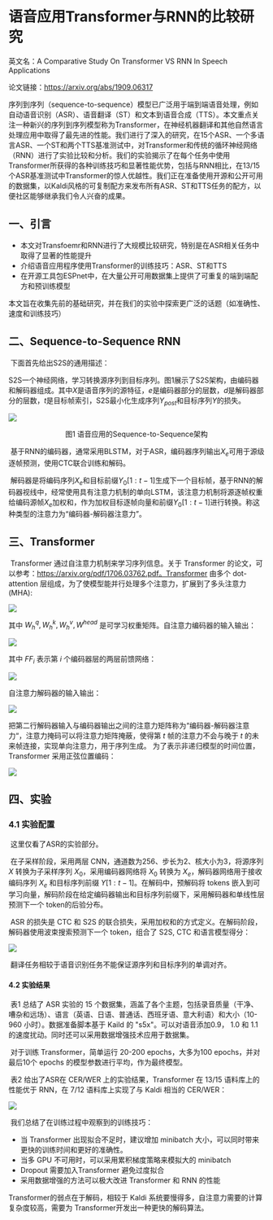 # 语音应用Transformer与RNN的比较研究

英文名：A Comparative Study On Transformer VS RNN In Speech Applications

论文链接：https://arxiv.org/abs/1909.06317

序列到序列（sequence-to-sequence）模型已广泛用于端到端语音处理，例如自动语音识别（ASR）、语音翻译（ST）和文本到语音合成（TTS）。本文重点关注一种新兴的序列到序列模型称为Transformer，在神经机器翻译和其他自然语言处理应用中取得了最先进的性能。我们进行了深入的研究，在15个ASR、一个多语言ASR、一个ST和两个TTS基准测试中，对Transformer和传统的循环神经网络（RNN）进行了实验比较和分析。我们的实验揭示了在每个任务中使用Transformer所获得的各种训练技巧和显著性能优势，包括与RNN相比，在13/15个ASR基准测试中Transformer的惊人优越性。我们正在准备使用开源和公开可用的数据集，以Kaldi风格的可复制配方来发布所有ASR、ST和TTS任务的配方，以便社区能够继承我们令人兴奋的成果。

## 一、引言

- 本文对Transfoemr和RNN进行了大规模比较研究，特别是在ASR相关任务中取得了显著的性能提升
- 介绍语音应用程序使用Transformer的训练技巧：ASR、ST和TTS
- 在开源工具包ESPnet中，在大量公开可用数据集上提供了可重复的端到端配方和预训练模型

本文旨在收集先前的基础研究，并在我们的实验中探索更广泛的话题（如准确性、速度和训练技巧）

## 二、Sequence-to-Sequence RNN

​	下面首先给出S2S的通用描述：	

​	S2S一个神经网络，学习转换源序列到目标序列。图1展示了S2S架构，由编码器和解码器组成。其中$X$是语音序列的源特征，$e$是编码器部分的层数，$d$是解码器部分的层数，$t$是目标帧索引，S2S最小化生成序列$Y_{post}$和目标序列$Y$的损失。

![](../../../figs.assets/image-20230530111335616.png)

<center>图1 语音应用的Sequence-to-Sequence架构</center>

​	基于RNN的编码器，通常采用BLSTM，对于ASR，编码器序列输出$X_e$可用于源级逐帧预测，使用CTC联合训练和解码。

​	解码器是将编码序列$X_e$和目标前缀$Y_0[1:t-1]$生成下一个目标帧，基于RNN的解码器视线中，经常使用具有注意力机制的单向LSTM，该注意力机制将源逐帧权重给编码源帧$X_e$加权和，作为加权目标逐帧向量和前缀$Y_0[1:t-1]$进行转换。称这种类型的注意力为“编码器-解码器注意力”。

## 三、Transformer

​	Transformer 通过自注意力机制来学习序列信息。关于 Transformer 的论文，可以参考：https://arxiv.org/pdf/1706.03762.pdf。Transformer 由多个 dot-attention 层组成，为了使模型能并行处理多个注意力，扩展到了多头注意力(MHA):

![](../../../figs.assets/image-20230531143507526.png)

其中 $W_h^q,W_h^k,W_h^v,W^{head}$ 是可学习权重矩阵。自注意力编码器的输入输出：

![](../../../figs.assets/image-20230531144128080.png)

其中 $FF_i$ 表示第 $i$ 个编码器层的两层前馈网络：

![](../../../figs.assets/image-20230531144239393.png)

自注意力解码器的输入输出：

![](../../../figs.assets/image-20230531145554407.png)

把第二行解码器输入与编码器输出之间的注意力矩阵称为“编码器-解码器注意力“，注意力掩码可以将注意力矩阵掩蔽，使得第 $t$ 帧的注意力不会与晚于 $t$ 的未来帧连接，实现单向注意力，用于序列生成。 为了表示非递归模型的时间位置，Transformer 采用正弦位置编码：

![](../../../figs.assets/image-20230531150337724.png)

## 四、实验

### 4.1 实验配置

​	这里仅看了ASR的实验部分。

​	在子采样阶段，采用两层 CNN，通道数为256、步长为2、核大小为3，将源序列 $X$ 转换为子采样序列 $X_0$，采用编码器网络将 $X_0$ 转换为 $X_e$，解码器网络用于接收编码序列 $X_e$ 和目标序列前缀 $Y[1:t-1]$。在解码中，预解码将 tokens 嵌入到可学习向量，解码阶段在给定编码器输出和目标序列前缀下，采用解码器和单线性层预测下一个 token的后验分布。

​	ASR 的损失是 CTC 和 S2S 的联合损失，采用加权和的方式定义。在解码阶段，解码器使用波束搜索预测下一个 token，组合了 S2S, CTC 和语言模型得分：

![](../../../figs.assets/image-20230531152421877.png)

​	翻译任务相较于语音识别任务不能保证源序列和目标序列的单调对齐。

####  4.2	实验结果

​	表1 总结了 ASR 实验的 15 个数据集，涵盖了各个主题，包括录音质量（干净、嘈杂和远场）、语言（英语、日语、普通话、西班牙语、意大利语）和大小（10-960 小时）。数据准备脚本基于 Kaild 的 "s5x"。可以对语音添加0.9， 1.0 和 1.1 的速度扰动。同时还可以采用数据增强技术应用于数据集。

​	对于训练 Transformer，简单运行 20-200 epochs，大多为100 epochs，并对最后10个 epochs 的模型参数进行平均，作为最终模型。

​	表2 给出了ASR在 CER/WER 上的实验结果，Transformer 在 13/15 语料库上的性能优于 RNN，在 7/12 语料库上实现了与 Kaldi 相当的 CER/WER：

![](../../../figs.assets/image-20230531154332646.png)

​	我们总结了在训练过程中观察到的训练技巧：

- 当 Transformer 出现拟合不足时，建议增加 minibatch 大小，可以同时带来更快的训练时间和更好的准确性。
- 当多 GPU 不可用时，可以采用累积梯度策略来模拟大的 minibatch
- Dropout 需要加入Transformer 避免过度拟合
- 采用数据增强的方法可以极大改进 Transformer 和 RNN 的性能

Transformer的弱点在于解码，相较于 Kaldi 系统要慢得多，自注意力需要的计算复杂度较高，需要为 Transformer开发出一种更快的解码算法。





​	



